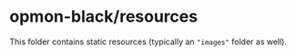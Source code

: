 # opmon-black/resources

This folder contains static resources (typically an `"images"` folder as well).
